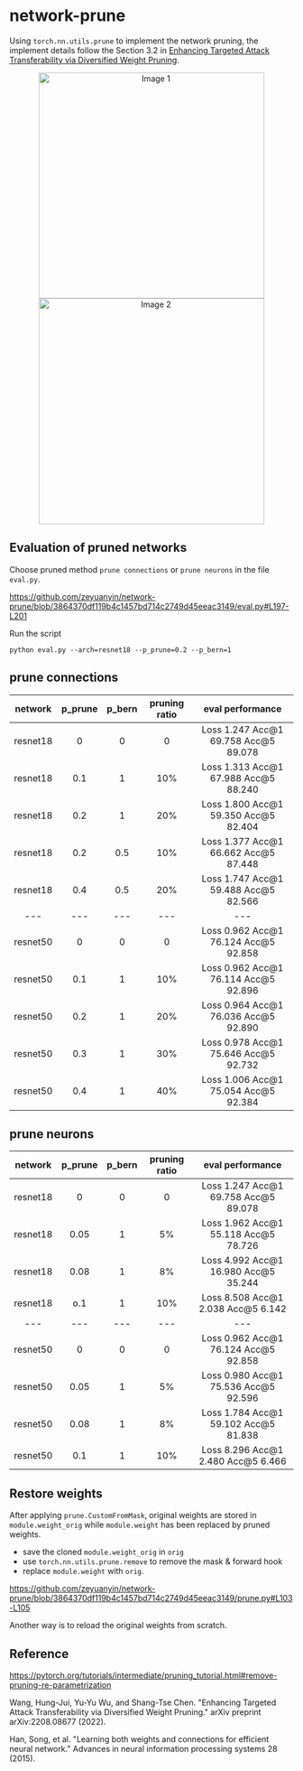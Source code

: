# network-prune

Using `torch.nn.utils.prune` to implement the network pruning, the implement details follow the Section 3.2 in [Enhancing Targeted Attack Transferability via Diversified Weight Pruning](https://arxiv.org/abs/2208.08677).

<p align="center">
  <img src="https://github.com/zeyuanyin/network-prune/blob/main/img/algorithm_1.png" width="400" alt="Image 1" />
  <img src="https://github.com/zeyuanyin/network-prune/blob/main/img/algorithm_2.png" width="400" alt="Image 2" />
</p>

## Evaluation of pruned networks

Choose pruned method `prune connections` or `prune neurons` in the file `eval.py`.

https://github.com/zeyuanyin/network-prune/blob/3864370df119b4c1457bd714c2749d45eeac3149/eval.py#L197-L201

Run the script
```
python eval.py --arch=resnet18 --p_prune=0.2 --p_bern=1
```

## prune connections
| network | p_prune | p_bern | pruning ratio | eval performance|
|:-------:|:-------:|:---------------:|:---------------:|:------------:|
| resnet18 | 0 | 0 | 0 | Loss 1.247      Acc@1 69.758    Acc@5 89.078 |
| resnet18 | 0.1 | 1 | 10% | Loss 1.313      Acc@1 67.988    Acc@5 88.240 |
| resnet18 | 0.2 | 1 | 20% | Loss 1.800      Acc@1 59.350    Acc@5 82.404 |
| resnet18 | 0.2 | 0.5 | 10% | Loss 1.377      Acc@1 66.662    Acc@5 87.448 |
| resnet18 | 0.4 | 0.5 | 20% | Loss 1.747      Acc@1 59.488    Acc@5 82.566 |
| --- | --- | --- | --- | --- |
| resnet50 | 0 | 0 | 0 | Loss 0.962      Acc@1 76.124    Acc@5 92.858 |
| resnet50 | 0.1 | 1 | 10% | Loss 0.962      Acc@1 76.114    Acc@5 92.896 |
| resnet50 | 0.2 | 1 | 20% | Loss 0.964      Acc@1 76.036    Acc@5 92.890 |
| resnet50 | 0.3 | 1 | 30% | Loss 0.978      Acc@1 75.646    Acc@5 92.732 |
| resnet50 | 0.4 | 1 | 40% | Loss 1.006      Acc@1 75.054    Acc@5 92.384 |

## prune neurons
| network | p_prune | p_bern | pruning ratio | eval performance|
|:-------:|:-------:|:---------------:|:---------------:|:------------:|
| resnet18 | 0 | 0 | 0 | Loss 1.247      Acc@1 69.758    Acc@5 89.078 |
| resnet18 | 0.05 | 1 | 5% | Loss 1.962      Acc@1 55.118    Acc@5 78.726 |
| resnet18 | 0.08 | 1 | 8% | Loss 4.992      Acc@1 16.980    Acc@5 35.244 |
| resnet18 | o.1 | 1 | 10% | Loss 8.508      Acc@1 2.038     Acc@5 6.142 |
| --- | --- | --- | --- | --- |
| resnet50 | 0 | 0 | 0 | Loss 0.962      Acc@1 76.124    Acc@5 92.858 |
| resnet50 | 0.05 | 1 | 5% | Loss 0.980      Acc@1 75.536    Acc@5 92.596 |
| resnet50 | 0.08 | 1 | 8% | Loss 1.784      Acc@1 59.102    Acc@5 81.838 |
| resnet50 | 0.1 | 1 | 10% | Loss 8.296      Acc@1 2.480     Acc@5 6.466 |

## Restore weights

After applying `prune.CustomFromMask`, original weights are stored in `module.weight_orig` while `module.weight` has been replaced by pruned weights.

- save the cloned `module.weight_orig` in `orig`
- use `torch.nn.utils.prune.remove` to remove the mask & forward hook
- replace `module.weight` with `orig`.

https://github.com/zeyuanyin/network-prune/blob/3864370df119b4c1457bd714c2749d45eeac3149/prune.py#L103-L105


Another way is to reload the original weights from scratch.

## Reference

https://pytorch.org/tutorials/intermediate/pruning_tutorial.html#remove-pruning-re-parametrization

Wang, Hung-Jui, Yu-Yu Wu, and Shang-Tse Chen. "Enhancing Targeted Attack Transferability via Diversified Weight Pruning." arXiv preprint arXiv:2208.08677 (2022).

Han, Song, et al. "Learning both weights and connections for efficient neural network." Advances in neural information processing systems 28 (2015).
